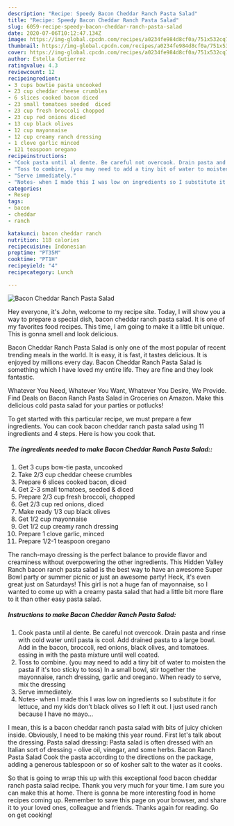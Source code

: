 ```yaml
---
description: "Recipe: Speedy Bacon Cheddar Ranch Pasta Salad"
title: "Recipe: Speedy Bacon Cheddar Ranch Pasta Salad"
slug: 6059-recipe-speedy-bacon-cheddar-ranch-pasta-salad
date: 2020-07-06T10:12:47.134Z
image: https://img-global.cpcdn.com/recipes/a0234fe984d8cf0a/751x532cq70/bacon-cheddar-ranch-pasta-salad-recipe-main-photo.jpg
thumbnail: https://img-global.cpcdn.com/recipes/a0234fe984d8cf0a/751x532cq70/bacon-cheddar-ranch-pasta-salad-recipe-main-photo.jpg
cover: https://img-global.cpcdn.com/recipes/a0234fe984d8cf0a/751x532cq70/bacon-cheddar-ranch-pasta-salad-recipe-main-photo.jpg
author: Estella Gutierrez
ratingvalue: 4.3
reviewcount: 12
recipeingredient:
- 3 cups bowtie pasta uncooked
- 23 cup cheddar cheese crumbles
- 6 slices cooked bacon diced
- 23 small tomatoes seeded  diced
- 23 cup fresh broccoli chopped
- 23 cup red onions diced
- 13 cup black olives
- 12 cup mayonnaise
- 12 cup creamy ranch dressing
- 1 clove garlic minced
- 121 teaspoon oregano
recipeinstructions:
- "Cook pasta until al dente. Be careful not overcook. Drain pasta and rinse with cold water until pasta is cool. Add drained pasta to a large bowl. Add in the bacon, broccoli, red onions, black olives, and tomatoes. essing in with the pasta mixture until well coated."
- "Toss to combine. (you may need to add a tiny bit of water to moisten the pasta if it&#39;s too sticky to toss) In a small bowl, stir together the mayonnaise, ranch dressing, garlic and oregano. When ready to serve, mix the dressing"
- "Serve immediately."
- "Notes- when I made this I was low on ingredients so I substitute it for lettuce, and my kids don’t black olives so I left it out. I just used ranch because I have no mayo..."
categories:
- Resep
tags:
- bacon
- cheddar
- ranch

katakunci: bacon cheddar ranch
nutrition: 118 calories
recipecuisine: Indonesian
preptime: "PT35M"
cooktime: "PT1H"
recipeyield: "4"
recipecategory: Lunch

---
```



![Bacon Cheddar Ranch Pasta Salad](https://img-global.cpcdn.com/recipes/a0234fe984d8cf0a/751x532cq70/bacon-cheddar-ranch-pasta-salad-recipe-main-photo.jpg)

Hey everyone, it's John, welcome to my recipe site. Today, I will show you a way to prepare a special dish, bacon cheddar ranch pasta salad. It is one of my favorites food recipes. This time, I am going to make it a little bit unique. This is gonna smell and look delicious.

Bacon Cheddar Ranch Pasta Salad is only one of the most popular of recent trending meals in the world. It is easy, it is fast, it tastes delicious. It is enjoyed by millions every day. Bacon Cheddar Ranch Pasta Salad is something which I have loved my entire life. They are fine and they look fantastic.

Whatever You Need, Whatever You Want, Whatever You Desire, We Provide. Find Deals on Bacon Ranch Pasta Salad in Groceries on Amazon. Make this delicious cold pasta salad for your parties or potlucks!


To get started with this particular recipe, we must prepare a few ingredients. You can cook bacon cheddar ranch pasta salad using 11 ingredients and 4 steps. Here is how you cook that.

##### The ingredients needed to make Bacon Cheddar Ranch Pasta Salad::

1. Get 3 cups bow-tie pasta, uncooked
1. Take 2/3 cup cheddar cheese crumbles
1. Prepare 6 slices cooked bacon, diced
1. Get 2-3 small tomatoes, seeded &amp; diced
1. Prepare 2/3 cup fresh broccoli, chopped
1. Get 2/3 cup red onions, diced
1. Make ready 1/3 cup black olives
1. Get 1/2 cup mayonnaise
1. Get 1/2 cup creamy ranch dressing
1. Prepare 1 clove garlic, minced
1. Prepare 1/2-1 teaspoon oregano


The ranch-mayo dressing is the perfect balance to provide flavor and creaminess without overpowering the other ingredients. This Hidden Valley Ranch bacon ranch pasta salad is the best way to have an awesome Super Bowl party or summer picnic or just an awesome party! Heck, it&#39;s even great just on Saturdays! This girl is not a huge fan of mayonnaise, so I wanted to come up with a creamy pasta salad that had a little bit more flare to it than other easy pasta salad. 

##### Instructions to make Bacon Cheddar Ranch Pasta Salad:

1. Cook pasta until al dente. Be careful not overcook.
Drain pasta and rinse with cold water until pasta is cool.
Add drained pasta to a large bowl.
Add in the bacon, broccoli, red onions, black olives, and tomatoes.
essing in with the pasta mixture until well coated.
1. Toss to combine. (you may need to add a tiny bit of water to moisten the pasta if it&#39;s too sticky to toss)
In a small bowl, stir together the mayonnaise, ranch dressing, garlic and oregano.
When ready to serve, mix the dressing
1. Serve immediately.
1. Notes- when I made this I was low on ingredients so I substitute it for lettuce, and my kids don’t black olives so I left it out. I just used ranch because I have no mayo...


I mean, this is a bacon cheddar ranch pasta salad with bits of juicy chicken inside. Obviously, I need to be making this year round. First let&#39;s talk about the dressing. Pasta salad dressing: Pasta salad is often dressed with an Italian sort of dressing - olive oil, vinegar, and some herbs. Bacon Ranch Pasta Salad Cook the pasta according to the directions on the package, adding a generous tablespoon or so of kosher salt to the water as it cooks. 

So that is going to wrap this up with this exceptional food bacon cheddar ranch pasta salad recipe. Thank you very much for your time. I am sure you can make this at home. There is gonna be more interesting food in home recipes coming up. Remember to save this page on your browser, and share it to your loved ones, colleague and friends. Thanks again for reading. Go on get cooking!
